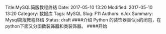 Title:MySQL简版教程终结
Date: 2017-05-10 13:20
Modified: 2017-05-10 13:20
Category: 数据库
Tags: MySQL
Slug: F11
Authors: nJcx
Summary: Mysql简版教程终结
Status: draft
####介绍
Python 的装饰器类似js的闭包，在python下面又分函数装饰器和类装饰器。
####开始
